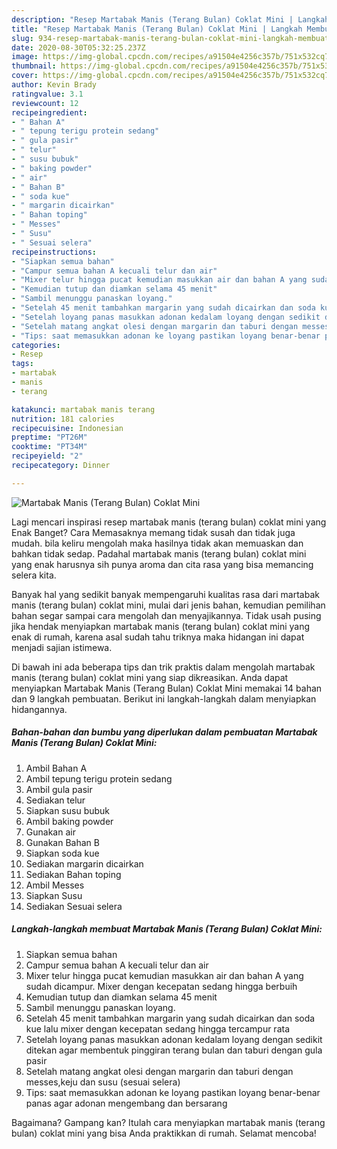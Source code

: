 ```yaml
---
description: "Resep Martabak Manis (Terang Bulan) Coklat Mini | Langkah Membuat Martabak Manis (Terang Bulan) Coklat Mini Yang Enak Banget"
title: "Resep Martabak Manis (Terang Bulan) Coklat Mini | Langkah Membuat Martabak Manis (Terang Bulan) Coklat Mini Yang Enak Banget"
slug: 934-resep-martabak-manis-terang-bulan-coklat-mini-langkah-membuat-martabak-manis-terang-bulan-coklat-mini-yang-enak-banget
date: 2020-08-30T05:32:25.237Z
image: https://img-global.cpcdn.com/recipes/a91504e4256c357b/751x532cq70/martabak-manis-terang-bulan-coklat-mini-foto-resep-utama.jpg
thumbnail: https://img-global.cpcdn.com/recipes/a91504e4256c357b/751x532cq70/martabak-manis-terang-bulan-coklat-mini-foto-resep-utama.jpg
cover: https://img-global.cpcdn.com/recipes/a91504e4256c357b/751x532cq70/martabak-manis-terang-bulan-coklat-mini-foto-resep-utama.jpg
author: Kevin Brady
ratingvalue: 3.1
reviewcount: 12
recipeingredient:
- " Bahan A"
- " tepung terigu protein sedang"
- " gula pasir"
- " telur"
- " susu bubuk"
- " baking powder"
- " air"
- " Bahan B"
- " soda kue"
- " margarin dicairkan"
- " Bahan toping"
- " Messes"
- " Susu"
- " Sesuai selera"
recipeinstructions:
- "Siapkan semua bahan"
- "Campur semua bahan A kecuali telur dan air"
- "Mixer telur hingga pucat kemudian masukkan air dan bahan A yang sudah dicampur. Mixer dengan kecepatan sedang hingga berbuih"
- "Kemudian tutup dan diamkan selama 45 menit"
- "Sambil menunggu panaskan loyang."
- "Setelah 45 menit tambahkan margarin yang sudah dicairkan dan soda kue lalu mixer dengan kecepatan sedang hingga tercampur rata"
- "Setelah loyang panas masukkan adonan kedalam loyang dengan sedikit ditekan agar membentuk pinggiran terang bulan dan taburi dengan gula pasir"
- "Setelah matang angkat olesi dengan margarin dan taburi dengan messes,keju dan susu (sesuai selera)"
- "Tips: saat memasukkan adonan ke loyang pastikan loyang benar-benar panas agar adonan mengembang dan bersarang"
categories:
- Resep
tags:
- martabak
- manis
- terang

katakunci: martabak manis terang 
nutrition: 181 calories
recipecuisine: Indonesian
preptime: "PT26M"
cooktime: "PT34M"
recipeyield: "2"
recipecategory: Dinner

---
```



![Martabak Manis (Terang Bulan) Coklat Mini](https://img-global.cpcdn.com/recipes/a91504e4256c357b/751x532cq70/martabak-manis-terang-bulan-coklat-mini-foto-resep-utama.jpg)

Lagi mencari inspirasi resep martabak manis (terang bulan) coklat mini yang Enak Banget? Cara Memasaknya memang tidak susah dan tidak juga mudah. bila keliru mengolah maka hasilnya tidak akan memuaskan dan bahkan tidak sedap. Padahal martabak manis (terang bulan) coklat mini yang enak harusnya sih punya aroma dan cita rasa yang bisa memancing selera kita.



Banyak hal yang sedikit banyak mempengaruhi kualitas rasa dari martabak manis (terang bulan) coklat mini, mulai dari jenis bahan, kemudian pemilihan bahan segar sampai cara mengolah dan menyajikannya. Tidak usah pusing jika hendak menyiapkan martabak manis (terang bulan) coklat mini yang enak di rumah, karena asal sudah tahu triknya maka hidangan ini dapat menjadi sajian istimewa.


Di bawah ini ada beberapa tips dan trik praktis dalam mengolah martabak manis (terang bulan) coklat mini yang siap dikreasikan. Anda dapat menyiapkan Martabak Manis (Terang Bulan) Coklat Mini memakai 14 bahan dan 9 langkah pembuatan. Berikut ini langkah-langkah dalam menyiapkan hidangannya.

<!--inarticleads1-->

##### Bahan-bahan dan bumbu yang diperlukan dalam pembuatan Martabak Manis (Terang Bulan) Coklat Mini:

1. Ambil  Bahan A
1. Ambil  tepung terigu protein sedang
1. Ambil  gula pasir
1. Sediakan  telur
1. Siapkan  susu bubuk
1. Ambil  baking powder
1. Gunakan  air
1. Gunakan  Bahan B
1. Siapkan  soda kue
1. Sediakan  margarin dicairkan
1. Sediakan  Bahan toping
1. Ambil  Messes
1. Siapkan  Susu
1. Sediakan  Sesuai selera




<!--inarticleads2-->

##### Langkah-langkah membuat Martabak Manis (Terang Bulan) Coklat Mini:

1. Siapkan semua bahan
1. Campur semua bahan A kecuali telur dan air
1. Mixer telur hingga pucat kemudian masukkan air dan bahan A yang sudah dicampur. Mixer dengan kecepatan sedang hingga berbuih
1. Kemudian tutup dan diamkan selama 45 menit
1. Sambil menunggu panaskan loyang.
1. Setelah 45 menit tambahkan margarin yang sudah dicairkan dan soda kue lalu mixer dengan kecepatan sedang hingga tercampur rata
1. Setelah loyang panas masukkan adonan kedalam loyang dengan sedikit ditekan agar membentuk pinggiran terang bulan dan taburi dengan gula pasir
1. Setelah matang angkat olesi dengan margarin dan taburi dengan messes,keju dan susu (sesuai selera)
1. Tips: saat memasukkan adonan ke loyang pastikan loyang benar-benar panas agar adonan mengembang dan bersarang




Bagaimana? Gampang kan? Itulah cara menyiapkan martabak manis (terang bulan) coklat mini yang bisa Anda praktikkan di rumah. Selamat mencoba!
